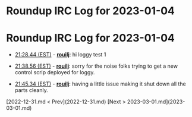 # Roundup IRC Log for 2023-01-04 #
# Roundup IRC Log for 2023-01-04
* <a href="#21:28.44" id="21:28.44">21:28.44 (EST)</a> - __[rouilj](https://github.com/rouilj)__: hi loggy test 1
* <a href="#21:38.56" id="21:38.56">21:38.56 (EST)</a> - __[rouilj](https://github.com/rouilj)__: sorry for the noise folks trying to get a new control scrip deployed for loggy.

* <a href="#21:45.34" id="21:45.34">21:45.34 (EST)</a> - __[rouilj](https://github.com/rouilj)__: having a little issue making it shut down all the parts cleanly.

<div class="inpage-footer">
[2022-12-31.md < Prev](2022-12-31.md)
[Next > 2023-03-01.md](2023-03-01.md)
</div>
